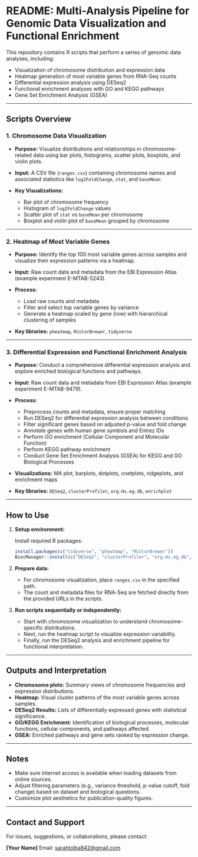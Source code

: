 
# README: Multi-Analysis Pipeline for Genomic Data Visualization and Functional Enrichment

This repository contains R scripts that perform a series of genomic data analyses, including:

* Visualization of chromosome distribution and expression data
* Heatmap generation of most variable genes from RNA-Seq counts
* Differential expression analysis using DESeq2
* Functional enrichment analyses with GO and KEGG pathways
* Gene Set Enrichment Analysis (GSEA)

---

## Scripts Overview

### 1. Chromosome Data Visualization

* **Purpose:** Visualize distributions and relationships in chromosome-related data using bar plots, histograms, scatter plots, boxplots, and violin plots.
* **Input:** A CSV file (`ranges.csv`) containing chromosome names and associated statistics like `log2FoldChange`, `stat`, and `baseMean`.
* **Key Visualizations:**

  * Bar plot of chromosome frequency
  * Histogram of `log2FoldChange` values
  * Scatter plot of `stat` vs `baseMean` per chromosome
  * Boxplot and violin plot of `baseMean` grouped by chromosome

---

### 2. Heatmap of Most Variable Genes

* **Purpose:** Identify the top 100 most variable genes across samples and visualize their expression patterns via a heatmap.
* **Input:** Raw count data and metadata from the EBI Expression Atlas (example experiment E-MTAB-5243).
* **Process:**

  * Load raw counts and metadata
  * Filter and select top variable genes by variance
  * Generate a heatmap scaled by gene (row) with hierarchical clustering of samples
* **Key libraries:** `pheatmap`, `RColorBrewer`, `tidyverse`

---

### 3. Differential Expression and Functional Enrichment Analysis

* **Purpose:** Conduct a comprehensive differential expression analysis and explore enriched biological functions and pathways.
* **Input:** Raw count data and metadata from EBI Expression Atlas (example experiment E-MTAB-9479).
* **Process:**

  * Preprocess counts and metadata, ensure proper matching
  * Run DESeq2 for differential expression analysis between conditions
  * Filter significant genes based on adjusted p-value and fold change
  * Annotate genes with human gene symbols and Entrez IDs
  * Perform GO enrichment (Cellular Component and Molecular Function)
  * Perform KEGG pathway enrichment
  * Conduct Gene Set Enrichment Analysis (GSEA) for KEGG and GO Biological Processes
* **Visualizations:** MA plot, barplots, dotplots, cnetplots, ridgeplots, and enrichment maps
* **Key libraries:** `DESeq2`, `clusterProfiler`, `org.Hs.eg.db`, `enrichplot`

---

## How to Use

1. **Setup environment:**

   Install required R packages:

   ```r
   install.packages(c("tidyverse", "pheatmap", "RColorBrewer"))
   BiocManager::install(c("DESeq2", "clusterProfiler", "org.Hs.eg.db", "enrichplot", "AnnotationDbi"))
   ```

2. **Prepare data:**

   * For chromosome visualization, place `ranges.csv` in the specified path.
   * The count and metadata files for RNA-Seq are fetched directly from the provided URLs in the scripts.

3. **Run scripts sequentially or independently:**

   * Start with chromosome visualization to understand chromosome-specific distributions.
   * Next, run the heatmap script to visualize expression variability.
   * Finally, run the DESeq2 analysis and enrichment pipeline for functional interpretation.

---

## Outputs and Interpretation

* **Chromosome plots:** Summary views of chromosome frequencies and expression distributions.
* **Heatmap:** Visual cluster patterns of the most variable genes across samples.
* **DESeq2 Results:** Lists of differentially expressed genes with statistical significance.
* **GO/KEGG Enrichment:** Identification of biological processes, molecular functions, cellular components, and pathways affected.
* **GSEA:** Enriched pathways and gene sets ranked by expression change.

---

## Notes

* Make sure internet access is available when loading datasets from online sources.
* Adjust filtering parameters (e.g., variance threshold, p-value cutoff, fold change) based on dataset and biological questions.
* Customize plot aesthetics for publication-quality figures.

---

## Contact and Support

For issues, suggestions, or collaborations, please contact:

**\[Your Name]**
Email: sarahtolba842@gmail.com
